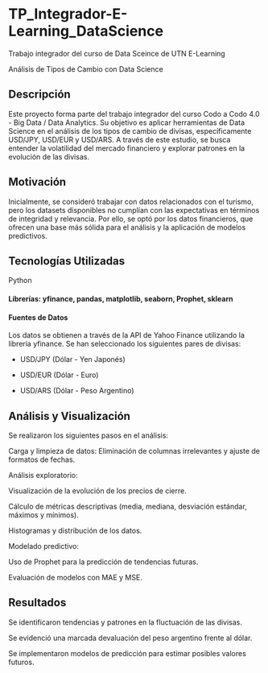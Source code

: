 # TP_Integrador-E-Learning_DataScience
Trabajo integrador del curso de Data Sceince de UTN E-Learning


Análisis de Tipos de Cambio con Data Science

## Descripción

Este proyecto forma parte del trabajo integrador del curso Codo a Codo 4.0 - Big Data / Data Analytics. Su objetivo es aplicar herramientas de Data Science en el análisis de los tipos de cambio de divisas, específicamente USD/JPY, USD/EUR y USD/ARS. A través de este estudio, se busca entender la volatilidad del mercado financiero y explorar patrones en la evolución de las divisas.

## Motivación

Inicialmente, se consideró trabajar con datos relacionados con el turismo, pero los datasets disponibles no cumplían con las expectativas en términos de integridad y relevancia. Por ello, se optó por los datos financieros, que ofrecen una base más sólida para el análisis y la aplicación de modelos predictivos.

## Tecnologías Utilizadas

Python

#### Librerías: yfinance, pandas, matplotlib, seaborn, Prophet, sklearn

#### Fuentes de Datos

Los datos se obtienen a través de la API de Yahoo Finance utilizando la librería yfinance. Se han seleccionado los siguientes pares de divisas:

* USD/JPY (Dólar - Yen Japonés)

* USD/EUR (Dólar - Euro)

* USD/ARS (Dólar - Peso Argentino)

## Análisis y Visualización

Se realizaron los siguientes pasos en el análisis:

Carga y limpieza de datos: Eliminación de columnas irrelevantes y ajuste de formatos de fechas.

Análisis exploratorio:

Visualización de la evolución de los precios de cierre.

Cálculo de métricas descriptivas (media, mediana, desviación estándar, máximos y mínimos).

Histogramas y distribución de los datos.

Modelado predictivo:

Uso de Prophet para la predicción de tendencias futuras.

Evaluación de modelos con MAE y MSE.

## Resultados

Se identificaron tendencias y patrones en la fluctuación de las divisas.

Se evidenció una marcada devaluación del peso argentino frente al dólar.

Se implementaron modelos de predicción para estimar posibles valores futuros.
